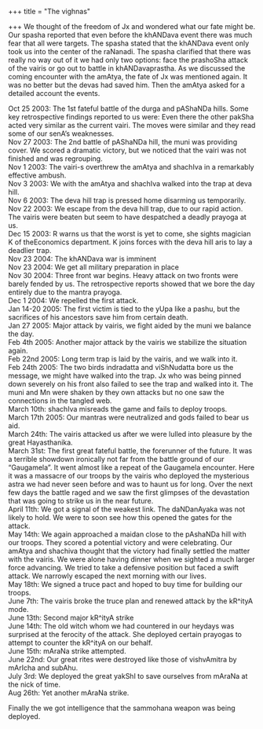 +++
title = "The vighnas"

+++
We thought of the freedom of Jx and wondered what our fate might be. Our
spasha reported that even before the khANDava event there was much fear
that all were targets. The spasha stated that the khANDava event only
took us into the center of the raNanadi. The spasha clarified that there
was really no way out of it we had only two options: face the prashoSha
attack of the vairis or go out to battle in khANDavaprastha. As we
discussed the coming encounter with the amAtya, the fate of Jx was
mentioned again. It was no better but the devas had saved him. Then the
amAtya asked for a detailed account the events.

Oct 25 2003: The 1st fateful battle of the durga and pAShaNDa hills.
Some key retrospective findings reported to us were: Even there the
other pakSha acted very similar as the current vairi. The moves were
similar and they read some of our senA’s weaknesses.  
Nov 27 2003: The 2nd battle of pAShaNDa hill, the muni was providing
cover. We scored a dramatic victory, but we noticed that the vairi was
not finished and was regrouping.  
Nov 1 2003: The vairi-s overthrew the amAtya and shachIva in a
remarkably effective ambush.  
Nov 3 2003: We with the amAtya and shachIva walked into the trap at deva
hill.  
Nov 6 2003: The deva hill trap is pressed home disarming us
temporarily.  
Nov 22 2003: We escape from the deva hill trap, due to our rapid action.
The vairis were beaten but seem to have despatched a deadly prayoga at
us.  
Dec 15 2003: R warns us that the worst is yet to come, she sights
magician K of theEconomics department. K joins forces with the deva hill
aris to lay a deadlier trap.  
Nov 23 2004: The khANDava war is imminent  
Nov 23 2004: We get all military preparation in place  
Nov 30 2004: Three front war begins. Heavy attack on two fronts were
barely fended by us. The retrospective reports showed that we bore the
day entirely due to the mantra prayoga.  
Dec 1 2004: We repelled the first attack.  
Jan 14-20 2005: The first victim is tied to the yUpa like a pashu, but
the sacrifices of his ancestors save him from certain death.  
Jan 27 2005: Major attack by vairis, we fight aided by the muni we
balance the day.  
Feb 4th 2005: Another major attack by the vairis we stabilize the
situation again.  
Feb 22nd 2005: Long term trap is laid by the vairis, and we walk into
it.  
Feb 24th 2005: The two birds indradatta and viShNudatta bore us the
message, we might have walked into the trap. Jx who was being pinned
down severely on his front also failed to see the trap and walked into
it. The muni and Mn were shaken by they own attacks but no one saw the
connections in the tangled web.  
March 10th: shachIva misreads the game and fails to deploy troops.  
March 17th 2005: Our mantras were neutralized and gods failed to bear us
aid.  
March 24th: The vairis attacked us after we were lulled into pleasure by
the great Hayasthanika.  
March 31st: The first great fateful battle, the forerunner of the
future. It was a terrible showdown ironically not far from the battle
ground of our “Gaugamela”. It went almost like a repeat of the Gaugamela
encounter. Here it was a massacre of our troops by the vairis who
deployed the mysterious astra we had never seen before and was to haunt
us for long. Over the next few days the battle raged and we saw the
first glimpses of the devastation that was going to strike us in the
near future.  
April 11th: We got a signal of the weakest link. The daNDanAyaka was not
likely to hold. We were to soon see how this opened the gates for the
attack.  
May 14th: We again approached a maidan close to the pAshaNDa hill with
our troops. They scored a potential victory and were celebrating. Our
amAtya and shachiva thought that the victory had finally settled the
matter with the vairis. We were alone having dinner when we sighted a
much larger force advancing. We tried to take a defensive position but
faced a swift attack. We narrowly escaped the next morning with our
lives.  
May 18th: We signed a truce pact and hoped to buy time for building our
troops.  
June 7th: The vairis broke the truce plan and renewed attack by the
kR^ityA mode.  
June 13th: Second major kR^ityA strike  
June 14th: The old witch whom we had countered in our heydays was
surprised at the ferocity of the attack. She deployed certain prayogas
to attempt to counter the kR^ityA on our behalf.  
June 15th: mAraNa strike attempted.  
June 22nd: Our great rites were destroyed like those of vishvAmitra by
mArIcha and subAhu.  
July 3rd: We deployed the great yakShI to save ourselves from mAraNa at
the nick of time.  
Aug 26th: Yet another mAraNa strike.

Finally the we got intelligence that the sammohana weapon was being
deployed.
